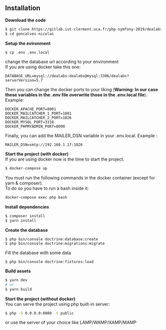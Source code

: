 
## Installation

**Download the code**
```sh
$ git clone https://gitlab.iut-clermont.uca.fr/php-symfony-2019/dealabs-2020/goncalves-nicolas.git
$ cd goncalves-nicolas
```

**Setup the evironment**
```sh
$ cp .env .env.local
```

change the database url according to your environment  
If you are using docker take this one:
```
DATABASE_URL=mysql://dealabs:dealabs@mysql:3306/dealabs?serverVersion=5.7
```

Then you can change the docker ports to your liking (**Warning: In our case these variables in the .env file overwrite those in the .env.local file**). Example:
```
DOCKER_APACHE_PORT=8081
DOCKER_MAILCATCHER_1_PORT=1081
DOCKER_MAILCATCHER_2_PORT=1026
DOCKER_MYSQL_PORT=3310
DOCKER_PHPMYADMIN_PORT=8090
```

Finally, you can add the MAILER_DSN variable in your .env.local. Example :
```
MAILER_DSN=smtp://192.168.1.17:1026
```

**Start the project (with docker)**  
If you are using docker now is the time to start the project.  
```sh
$ docker-compose up
```

You must run the following commands in the docker container (except for yarn & composer).  
To do so you have to run a bash inside it:  
```sh
docker-compose exec php bash
```

**Install dependencies**
```sh
$ composer install
$ yarn install
```

**Create the database**
```
$ php bin/console doctrine:database:create
$ php bin/console doctrine:migrations:migrate
```

Fill the database with some data
```
$ php bin/console doctrine:fixtures:load
```

**Build assets**
```sh
$ yarn dev
# or
$ yarn build
```

**Start the project (without docker)**  
You can serve the project using php built-in server:  
```sh
$ php -S 0.0.0.0:8080 -t public
```
or use the server of your choice like LAMP/WAMP/XAMP/MAMP
